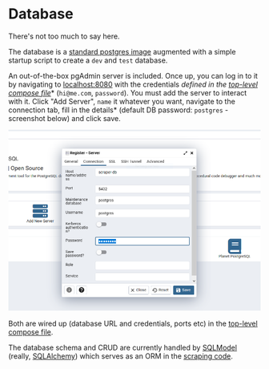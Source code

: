 # Database

There's not too much to say here.

The database is a [standard postgres image](./Dockerfile) augmented with a simple startup script to create a `dev` and `test` database.

An out-of-the-box pgAdmin server is included. Once up, you can log in to it by navigating to [localhost:8080](localhost:8080) with the credentials *defined in the [top-level compose file](../docker-compose.yml)** (`hi@me.com`, `password`). You must add the server to interact with it. Click "Add Server", `name` it whatever you want, navigate to the connection tab, fill in the details* (default DB password: `postgres` - screenshot below) and click save.

![PGAdmin setup](./pgadmin.PNG "image")

Both are wired up (database URL and credentials, ports etc) in the [top-level compose file](../docker-compose.yml).

The database schema and CRUD are currently handled by [SQLModel](https://sqlmodel.tiangolo.com/) (really, [SQLAlchemy](https://www.sqlalchemy.org/)) which serves as an ORM in the [scraping code](../scraper/scraper/models.py).

